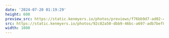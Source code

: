 ```yaml
---
date: '2024-07-20 01:19:29'
height: 608
preview_src: https://static.kenmyers.io/photos/previews/f76bb9d7-ad02-4655-8418-09e0790a8e9d.webp
src: https://static.kenmyers.io/photos/92c82a50-dbb9-46bc-a697-adb7bef886ad.jpg
width: 1080
---
```

